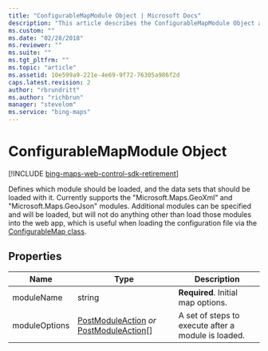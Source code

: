 ```yaml
---
title: "ConfigurableMapModule Object | Microsoft Docs"
description: "This article describes the ConfigurableMapModule Object and its properties, which define what module should be loaded and the data sets that should be loaded with it."
ms.custom: ""
ms.date: "02/28/2018"
ms.reviewer: ""
ms.suite: ""
ms.tgt_pltfrm: ""
ms.topic: "article"
ms.assetid: 10e599a9-221e-4e69-9f72-76305a986f2d
caps.latest.revision: 2
author: "rbrundritt"
ms.author: "richbrun"
manager: "stevelom"
ms.service: "bing-maps"
---
```


# ConfigurableMapModule Object

[!INCLUDE [bing-maps-web-control-sdk-retirement](../../includes/bing-maps-web-control-sdk-retirement.md)]

Defines which module should be loaded, and the data sets that should be loaded with it. Currently supports the "Microsoft.Maps.GeoXml" and "Microsoft.Maps.GeoJson" modules. Additional modules can be specified and will be loaded, but will not do anything other than load those modules into the web app, which is useful when loading the configuration file via the [ConfigurableMap class](configurablemap-class.md).

## Properties

| Name          | Type                                    | Description                                         |
|---------------|-----------------------------------------|-----------------------------------------------------|
| moduleName    | string                                  | **Required**. Initial map options.                      |
| moduleOptions | [PostModuleAction](postmoduleaction-object.md) _or_ [PostModuleAction](postmoduleaction-object.md)\[\] | A set of steps to execute after a module is loaded. |
